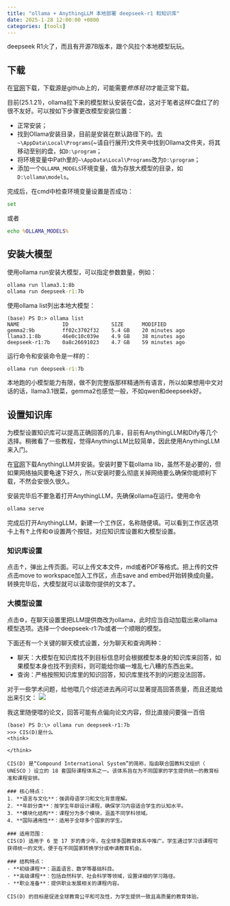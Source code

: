 ```yaml
---
title: "ollama + AnythingLLM 本地部署 deepseek-r1 和知识库"
date: 2025-1-28 12:00:00 +0800
categories: [tools]     
---
```


deepseek R1火了，而且有开源7B版本，跟个风拉个本地模型玩玩。

## 下载

在[官网](https://ollama.com/)下载，下载源是github上的，可能需要*修炼轻功*才能正常下载。

目前(25.1.21)，ollama拉下来的模型默认安装在C盘，这对于笔者这样C盘红了的很不友好。可以按如下步骤更改模型安装位置：

- 正常安装；
- 找到Ollama安装目录，目前是安装在默认路径下的。去`~\AppData\Local\Programs`(~请自行展开)文件夹中找到Ollama文件夹，将其移动至别的盘，如`D:\program`；
- 将环境变量中Path里的`~\AppData\Local\Programs`改为`D:\program`；
- 添加一个`OLLAMA_MODELS`环境变量，值为存放大模型的目录，如`D:\ollama\models`。

完成后，在cmd中检查环境变量设置是否成功：
```bat
set
```

或者
```bat
echo %OLLAMA_MODELS%
```

## 安装大模型
使用ollama run安装大模型，可以指定参数数量，例如：
```bat
ollama run llama3.1:8b 
ollama run deepseek-r1:7b
```

使用ollama list列出本地大模型：
```
(base) PS D:> ollama list
NAME              ID              SIZE      MODIFIED
gemma2:9b         ff02c3702f32    5.4 GB    20 minutes ago
llama3.1:8b       46e0c10c039e    4.9 GB    38 minutes ago
deepseek-r1:7b    0a8c26691023    4.7 GB    59 minutes ago
```

运行命令和安装命令是一样的：
```bat
ollama run deepseek-r1:7b
```

本地跑的小模型能力有限，做不到完整版那样精通所有语言，所以如果想用中文对话的话，llama3.1很菜，gemma2也感觉一般，不如qwen和deepseek好。

## 设置知识库

为模型设置知识库可以提高正确回答的几率，目前有AnythingLLM和Dify等几个选择。稍微看了一些教程，觉得AnythingLLM比较简单，因此使用AnythingLLM来入门。

在[官网](https://anythingllm.com/desktop)下载AnythingLLM并安装。安装时要下载ollama lib，虽然不是必要的，但如果网络抽风要龟速下好久，所以安装时要么彻底关掉网络要么确保你能顺利下载，不然会安很久很久。

安装完毕后不要急着打开AnythingLLM，先确保ollama在运行。使用命令
```bat
ollama serve
```

完成后打开AnythingLLM，新建一个工作区，名称随便填。可以看到工作区选项卡上有↑上传和⚙设置两个按钮，对应知识库设置和大模型设置。

### 知识库设置
点击↑，弹出上传页面。可以上传文本文件，md或者PDF等格式。把上传的文件点击move to workspace加入工作区，点击save and embed开始转换成向量。转换完毕后，大模型就可以读取你提供的文本了。

### 大模型设置
点击⚙，在聊天设置里把LLM提供商改为ollama，此时应当自动加载出来ollama模型选项。选择一个deepseek-r1:7b或者一个顺眼的模型。

下面还有一个关键的聊天模式设置，分为聊天和查询两种：
- 聊天：大模型在知识库找不到目标信息时会根据模型本身的知识库来回答，如果模型本身也找不到资料，则可能给你编一堆乱七八糟的东西出来。
- 查询：严格按照知识库里的知识回答，知识库里找不到的问题没法回答。

对于一些学术问题，给他喂几个综述进去再问可以显著提高回答质量，而且还能给出来引文：
![](https://pub-ec46b9a843f44891acf04d27fddf97e0.r2.dev/2025/02/20250204023703.png)

我这里随便喂的论文，回答可能有点偏向论文内容，但比直接问要强一百倍
```
(base) PS D:\> ollama run deepseek-r1:7b
>>> CIS(D)是什么
<think>

</think>

CIS(D) 是“Compound International System”的简称，指由联合国教科文组织（ UNESCO ）设立的 18 套国际课程体系之一。该体系旨在为不同国家的学生提供统一的教育标准和课程安排。

### 核心特点：
1. **语言与文化**：强调母语学习和文化背景理解。
2. **年龄分类**：按学生年龄设计课程，确保学习内容适合学生的认知水平。
3. **模块化结构**：课程分为多个模块，涵盖不同学科领域。
4. **国际通用性**：适用于全球多个国家的学生。

### 适用范围：
CIS(D) 适用于 6 至 17 岁的青少年，在全球多国教育体系中推广。学生通过学习该课程可获得统一的文凭，便于在不同国家转换学分或申请教育机会。

### 结构特点：
- **初级课程**：涵盖语言、数学等基础科目。
- **高级课程**：包括自然科学、社会科学等领域，设置详细的学习路径。
- **职业准备**：提供职业发展相关的课程内容。

CIS(D) 的目标是促进全球教育公平和可及性，为学生提供一致且高质量的教育体验。
```

